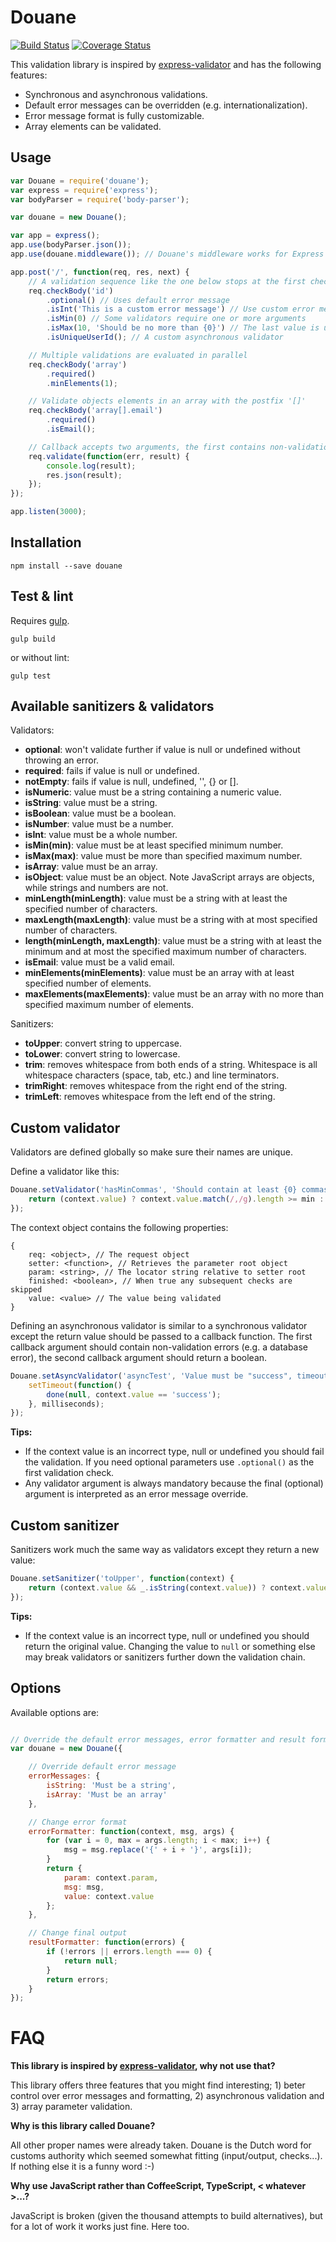# Douane

[![Build Status](https://travis-ci.org/nielskrijger/douane.svg?branch=master)](https://travis-ci.org/nielskrijger/douane) [![Coverage Status](https://coveralls.io/repos/nielskrijger/douane/badge.svg?branch=master)](https://coveralls.io/r/nielskrijger/douane?branch=master)

This validation library is inspired by [express-validator](https://github.com/ctavan/express-validator) and has the following features:

- Synchronous and asynchronous validations.
- Default error messages can be overridden (e.g. internationalization).
- Error message format is fully customizable.
- Array elements can be validated.

## Usage

```javascript
var Douane = require('douane');
var express = require('express');
var bodyParser = require('body-parser');

var douane = new Douane();

var app = express();
app.use(bodyParser.json());
app.use(douane.middleware()); // Douane's middleware works for Express and Restify

app.post('/', function(req, res, next) {
    // A validation sequence like the one below stops at the first check that fails.
    req.checkBody('id')
        .optional() // Uses default error message
        .isInt('This is a custom error message') // Use custom error message
        .isMin(0) // Some validators require one or more arguments
        .isMax(10, 'Should be no more than {0}') // The last value is used as error message
        .isUniqueUserId(); // A custom asynchronous validator

    // Multiple validations are evaluated in parallel
    req.checkBody('array')
        .required()
        .minElements(1);

    // Validate objects elements in an array with the postfix '[]'
    req.checkBody('array[].email')
        .required()
        .isEmail();

    // Callback accepts two arguments, the first contains non-validation errors and the second an array of validation errors.
    req.validate(function(err, result) {
        console.log(result);
        res.json(result);
    });
});

app.listen(3000);

 ```

## Installation

```
npm install --save douane
```

## Test & lint

Requires [gulp](http://gulpjs.com/).

```
gulp build
```
or without lint:
```
gulp test
```

## Available sanitizers & validators

Validators:

* **optional**: won't validate further if value is null or undefined without throwing an error.
* **required**: fails if value is null or undefined.
* **notEmpty**: fails if value is null, undefined, '', {} or [].
* **isNumeric**: value must be a string containing a numeric value.
* **isString**: value must be a string.
* **isBoolean**: value must be a boolean.
* **isNumber**: value must be a number.
* **isInt**: value must be a whole number.
* **isMin(min)**: value must be at least specified minimum number.
* **isMax(max)**: value must be more than specified maximum number.
* **isArray**: value must be an array.
* **isObject**: value must be an object. Note JavaScript arrays are objects, while strings and numbers are not.
* **minLength(minLength)**: value must be a string with at least the specified number of characters.
* **maxLength(maxLength)**: value must be a string with at most specified number of characters.
* **length(minLength, maxLength)**: value must be a string with at least the minimum and at most the specified maximum number of characters.
* **isEmail**: value must be a valid email.
* **minElements(minElements)**: value must be an array with at least specified number of elements.
* **maxElements(maxElements)**: value must be an array with no more than specified maximum number of elements.

Sanitizers:

* **toUpper**: convert string to uppercase.
* **toLower**: convert string to lowercase.
* **trim**: removes whitespace from both ends of a string. Whitespace is all whitespace characters (space, tab, etc.) and line terminators.
* **trimRight**: removes whitespace from the right end of the string.
* **trimLeft**: removes whitespace from the left end of the string.


## Custom validator

Validators are defined globally so make sure their names are unique.

Define a validator like this:

```javascript
Douane.setValidator('hasMinCommas', 'Should contain at least {0} commas', function(context, min) {
    return (context.value) ? context.value.match(/,/g).length >= min : false;
});
```

The context object contains the following properties:

```
{
	req: <object>, // The request object
    setter: <function>, // Retrieves the parameter root object
    param: <string>, // The locator string relative to setter root
    finished: <boolean>, // When true any subsequent checks are skipped
    value: <value> // The value being validated
}
```

Defining an asynchronous validator is similar to a synchronous validator except the return value should be passed to a callback function. The first callback argument should contain non-validation errors (e.g. a database error), the second callback argument should return a boolean.

```javascript
Douane.setAsyncValidator('asyncTest', 'Value must be "success", timeout in {0}', function(context, milliseconds, done) {
    setTimeout(function() {
        done(null, context.value == 'success');
    }, milliseconds);
});
```

**Tips:**

* If the context value is an incorrect type, null or undefined you should fail the validation. If you need optional parameters use `.optional()` as the first validation check.
* Any validator argument is always mandatory because the final (optional) argument is interpreted as an error message override.

## Custom sanitizer

Sanitizers work much the same way as validators except they return a new value:

```javascript
Douane.setSanitizer('toUpper', function(context) {
    return (context.value && _.isString(context.value)) ? context.value.toUpperCase() : context.value;
});
```

**Tips:**

* If the context value is an incorrect type, null or undefined you should return the original value. Changing the value to `null` or something else may break validators or sanitizers further down the validation chain.

## Options

Available options are:

```javascript

// Override the default error messages, error formatter and result formatter if you want to
var douane = new Douane({

	// Override default error message
    errorMessages: {
		isString: 'Must be a string',
		isArray: 'Must be an array'
	},

	// Change error format
	errorFormatter: function(context, msg, args) {
   		for (var i = 0, max = args.length; i < max; i++) {
        	msg = msg.replace('{' + i + '}', args[i]);
    	}
   		return {
        	param: context.param,
        	msg: msg,
        	value: context.value
    	};
	},

	// Change final output
	resultFormatter: function(errors) {
    	if (!errors || errors.length === 0) {
        	return null;
    	}
    	return errors;
	}
});
```

# FAQ

**This library is inspired by [express-validator](https://github.com/ctavan/express-validator), why not use that?**

This library offers three features that you might find interesting; 1) beter control over error messages and formatting, 2) asynchronous validation and 3) array parameter validation.

**Why is this library called Douane?**

All other proper names were already taken. Douane is the Dutch word for customs authority which seemed somewhat fitting (input/output, checks...). If nothing else it is a funny word :-)

**Why use JavaScript rather than CoffeeScript, TypeScript, < whatever >...?**

JavaScript is broken (given the thousand attempts to build alternatives), but for a lot of work it works just fine. Here too.
